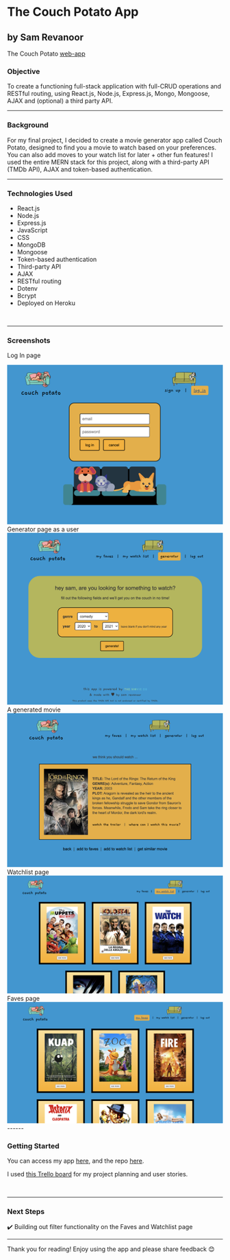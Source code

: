 # The Couch Potato App
## by Sam Revanoor

The Couch Potato [web-app](https://thecouchpotato.herokuapp.com/)


### **Objective**

To create a functioning full-stack application with full-CRUD operations and RESTful routing, using React.js, Node.js, Express.js, Mongo, Mongoose, AJAX and (optional) a third party API.
<br>

-------

### **Background**

For my final project, I decided to create a movie generator app called Couch Potato, designed to find you a movie to watch based on your preferences. You can also add moves to your watch list for later + other fun features! I used the entire MERN stack for this project, along with a third-party API (TMDb API), AJAX and token-based authentication.
<br>

------

### **Technologies Used**

- React.js
- Node.js
- Express.js
- JavaScript
- CSS
- MongoDB
- Mongoose
- Token-based authentication
- Third-party API
- AJAX
- RESTful routing
- Dotenv
- Bcrypt
- Deployed on Heroku
<br>

------

### **Screenshots**

Log In page

<img src="public/image1.png">
Generator page as a user

<br>

<img src="public/image2.png">
A generated movie

<br>

<img src="public/image3.png">
Watchlist page

<br>

<img src="public/image4.png">
Faves page 

<br>

<img src="public/image5.png">
------

### **Getting Started**

You can access my app [here](https://thecouchpotato.herokuapp.com/), and the repo [here](https://github.com/samrevanoor/couchpotato).

I used [this Trello board](https://trello.com/b/rUBdn7QQ/project-4-couch-potato) for my project planning and user stories.

<br>

------

### **Next Steps**

✔️ Building out filter functionality on the Faves and Watchlist page
<br>

------

Thank you for reading! Enjoy using the app and please share feedback 😊